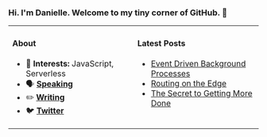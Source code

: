 ### Hi. I'm Danielle. Welcome to my tiny corner of GitHub. 👋

<table rules="none"><tr><td valign="top" width="50%">
  
#### About
- 🧠 **Interests:** JavaScript, Serverless 
- 🗣 **[Speaking](https://www.danielleheberling.xyz/speaking)**
- ✏️ **[Writing](https://www.danielleheberling.xyz/)**
- 🐦 **[Twitter](https://twitter.com/deeheber)**

</td><td valign="top" width="50%">

#### Latest Posts
<!-- start latest posts -->
- [Event Driven Background Processes](https://danielleheberling.xyz/blog/event-driven-background-processes/)
- [Routing on the Edge](https://danielleheberling.xyz/blog/routing-on-the-edge/)
- [The Secret to Getting More Done](https://danielleheberling.xyz/blog/take-a-walk/)
<!-- end latest posts -->

</td>
</tr></table>
